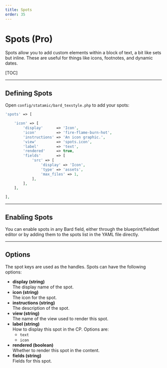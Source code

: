 ```yaml
---
title: Spots
order: 35
---
```


# Spots (Pro)

Spots allow you to add custom elements within a block of text, a bit like sets but inline. These are useful for things like icons, footnotes, and dynamic dates.

[TOC]

---

## Defining Spots

Open `config/statamic/bard_texstyle.php` to add your spots:

```php
'spots' => [

    'icon' => [
        'display'      => 'Icon',
        'icon'         => 'fire-flame-burn-hot',
        'instructions' => 'An icon graphic.',
        'view'         => 'spots.icon',
        'label'        => 'text',
        'rendered'     => true,
        'fields'       => [
            'src' => [
                'display' => 'Icon',
                'type' => 'assets',
                'max_files' => 1,
            ],
        ],
    ],

],
```

---

## Enabling Spots

You can enable spots in any Bard field, either through the blueprint/fieldset editor or by adding them to the spots list in the YAML file directly.

---

## Options

The spot keys are used as the handles. Spots can have the following options:

* **display (string)**  
  The display name of the spot.
* **icon (string)**  
  The icon for the spot.
* **instructions (string)**  
  The description of the spot.
* **view (string)**  
  The name of the view used to render this spot.
* **label (string)**  
  How to display this spot in the CP. Options are:
    * `text`
    * `icon`
* **rendered (boolean)**  
  Whether to render this spot in the content.
* **fields (string)**  
  Fields for this spot.